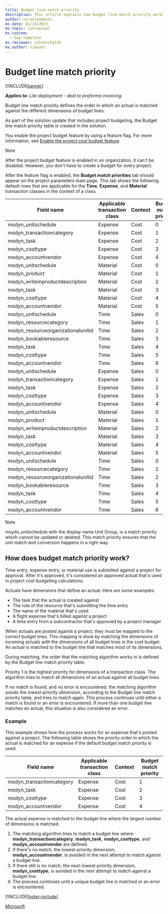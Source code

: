 ```yaml
---
title: Budget line match priority
description: This article explains how budget line match priority works for project budgets.
author: niranjanmaski
ms.date: 01/13/2023
ms.topic: conceptual
ms.custom: 
  - bap-template
ms.reviewer: johnmichalak
ms.author: nimaski
---
```


# Budget line match priority

[!INCLUDE[banner](../../includes/banner.md)]

**_Applies to:_** _Lite deployment - deal to proforma invoicing._

Budget line match priority defines the order in which an actual is matched against the different dimensions of budget lines.

As part of the solution update that includes project budgeting, the Budget line match priority table is created in the solution.

You enable the project budget feature by using a feature flag. For more information, see [Enable the project cost budget feature](create-delete-project-budget.md#enable-the-project-cost-budget-feature).

> [!NOTE]
> After the project budget feature is enabled in an organization, it can't be disabled. However, you don't have to create a budget for every project.

After the feature flag is enabled, the **Budget match priorities** tab should appear on the project parameters main page. This tab shows the following default rows that are applicable for the **Time**, **Expense**, and **Material** transaction classes in the context of a class.

| Field name | Applicable transaction class | Context | Budget match priority |
|---|---|---|---|
| msdyn\_unitschedule | Expense | Cost | 0 |
| msdyn\_transactioncategory | Expense | Cost | 1 |
| msdyn\_task | Expense | Cost | 2 |
| msdyn\_costtype | Expense | Cost | 3 |
| msdyn\_accountvendor | Expense | Cost | 4 |
| msdyn\_unitschedule | Material | Cost | 0 |
| msdyn\_product | Material | Cost | 1 |
| msdyn\_writeinproductdescription | Material | Cost | 2 |
| msdyn\_task | Material | Cost | 3 |
| msdyn\_costtype | Material | Cost | 4 |
| msdyn\_accountvendor | Material | Cost | 5 |
| msdyn\_unitschedule | Time | Sales | 0 |
| msdyn\_resourcecategory | Time | Sales | 1 |
| msdyn\_resourceorganizationalunitid | Time | Sales | 2 |
| msdyn\_bookableresource | Time | Sales | 3 |
| msdyn\_task | Time | Sales | 4 |
| msdyn\_costtype | Time | Sales | 5 |
| msdyn\_accountvendor | Time | Sales | 6 |
| msdyn\_unitschedule | Expense | Sales | 0 |
| msdyn\_transactioncategory | Expense | Sales | 1 |
| msdyn\_task | Expense | Sales | 2 |
| msdyn\_costtype | Expense | Sales | 3 |
| msdyn\_accountvendor | Expense | Sales | 4 |
| msdyn\_unitschedule | Material | Sales | 0 |
| msdyn\_product | Material | Sales | 1 |
| msdyn\_writeinproductdescription | Material | Sales | 2 |
| msdyn\_task | Material | Sales | 3 |
| msdyn\_costtype | Material | Sales | 4 |
| msdyn\_accountvendor | Material | Sales | 5 |
| msdyn\_unitschedule | Time | Sales | 0 |
| msdyn\_resourcecategory | Time | Sales | 1 |
| msdyn\_resourceorganizationalunitid | Time | Sales | 2 |
| msdyn\_bookableresource | Time | Sales | 3 |
| msdyn\_task | Time | Sales | 4 |
| msdyn\_costtype | Time | Sales | 5 |
| msdyn\_accountvendor | Time | Sales | 6 |


> [!NOTE]
> msydn_unitschedule with the display name Unit Group, is a match priority which cannot be updated or deleted. This match priority ensures that the unit match and conversion happens in a right way.


## How does budget match priority work?

Time entry, expense entry, or material use is submitted against a project for approval. After it's approved, it's considered an approved actual that's used in project cost budgeting calculations.

Actuals have dimensions that define an actual. Here are some examples:

- The task that the actual is created against
- The role of the resource that's submitting the time entry
- The name of the material that's used
- A flight expense that's billed against a project
- A time entry from a subcontractor that's approved by a project manager

When actuals are posted against a project, they must be mapped to the correct budget lines. This mapping is done by matching the dimensions of incoming actuals with the dimensions of all budget lines in the cost budget. An actual is matched to the budget line that matches most of its dimensions.

During matching, the order that the matching algorithm works in is defined by the Budget line match priority table.

Priority 1 is the highest priority for dimensions of a transaction class. The algorithm tries to match all dimensions of an actual against all budget lines.

If no match is found, and no error is encountered, the matching algorithm avoids the *lowest-priority dimension*, according to the Budget line match priority table, and tries to match again. This process continues until either a match is found or an error is encountered. If more than one budget line matches an actual, this situation is also considered an error.

### Example

This example shows how the process works for an expense that's posted against a project. The following table shows the priority order in which the actual is matched for an expense if the default budget match priority is used.

| Field name | Applicable transaction class | Context | Budget match priority |
|---|---|---|---|
| msdyn\_transactioncategory | Expense | Cost | 1 |
| msdyn\_task | Expense | Cost | 2 |
| msdyn\_costtype | Expense | Cost | 3 |
| msdyn\_accountvendor | Expense | Cost | 4 |

The actual expense is matched to the budget line where the largest number of dimensions is matched.

1. The matching algorithm tries to match a budget line where **msdyn\_transactioncategory**, **msdyn\_task**, **msdyn\_costtype**, and **msdyn\_accountvendor** are defined.
1. If there's no match, the lowest-priority dimension, **msdyn\_accountvendor**, is avoided in the next attempt to match against a budget line.
1. If there still is no match, the next-lowest-priority dimension, **msdyn\_costtype**, is avoided in the next attempt to match against a budget line.
1. The process continues until a unique budget line is matched or an error is encountered.

[!INCLUDE[footer-include](../../includes/footer-banner.md)]

[Microsoft](https://www.microsoft.com)
